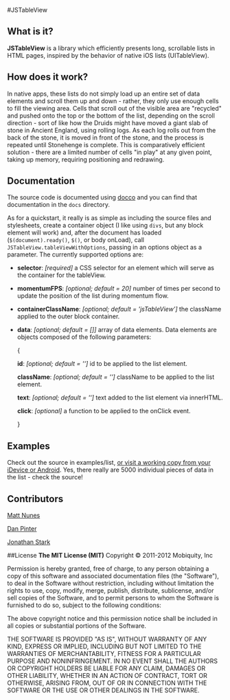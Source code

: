#JSTableView

## What is it?

__JSTableView__ is a library which efficiently presents long, scrollable lists in HTML pages, inspired by the behavior of native iOS lists (UITableView).

## How does it work?
In native apps, these lists do not simply load up an entire set of data elements and scroll them up and down - rather, they only use enough cells to fill the viewing area. Cells that scroll out of the visible area are "recycled" and pushed onto the top or the bottom of the list, depending on the scroll direction - sort of like how the Druids might have moved a giant slab of stone in Ancient England, using rolling logs. As each log rolls out from the back of the stone, it is moved in front of the stone, and the process is repeated until Stonehenge is complete. This is comparatively efficient solution - there are a limited number of cells "in play" at any given point, taking up memory, requiring positioning and redrawing.

## Documentation

The source code is documented using [docco](//jashkenas.github.com/docco/) and you can find that documentation in the `docs` directory.

As for a quickstart, it really is as simple as including the source files and stylesheets, create a container object (I like using `divs`, but any block element will work) and, after the document has loaded (`$(document).ready()`, `$()`, or body onLoad), call `JSTableView.tableViewWithOptions`, passing in an options object as a parameter. The currently supported options are:

* __selector__: _[required]_ a CSS selector for an element which will serve as the container for the tableView. 

* __momentumFPS__: _[optional; default = 20]_ number of times per second to update the position of the list during momentum flow.

* __containerClassName__: _[optional; default = 'jsTableView']_ the className applied to the outer block container.

* __data__: _[optional; default = []]_ array of data elements. Data elements are objects composed of the following parameters:
 
    {
 
    __id__: _[optional; default = '']_ id to be applied to the list element.
 
    __className__: _[optional; default = '']_ className to be applied to the list element.
 
    __text__: _[optional; default = '']_ text added to the list element via innerHTML.
 
    __click__: _[optional]_ a function to be applied to the onClick event.
 
 	}

## Examples

Check out the source in examples/list, [or visit a working copy from your iDevice or Android](http:mattnunes.com/lab/list). Yes, there really are 5000 individual pieces of data in the list - check the source! 

## Contributors

[Matt Nunes](http://github.com/mattnunes)

[Dan Pinter](http://github.com/DataZombies)

[Jonathan Stark](http://github.com/jonathanstark)

##License
__The MIT License (MIT)__
Copyright © 2011-2012 Mobiquity, Inc


Permission is hereby granted, free of charge, to any person obtaining a copy of this software and associated documentation files (the "Software"), to deal in the Software without restriction, including without limitation the rights to use, copy, modify, merge, publish, distribute, sublicense, and/or sell copies of the Software, and to permit persons to whom the Software is furnished to do so, subject to the following conditions:


The above copyright notice and this permission notice shall be included in all copies or substantial portions of the Software.


THE SOFTWARE IS PROVIDED "AS IS", WITHOUT WARRANTY OF ANY KIND, EXPRESS OR IMPLIED, INCLUDING BUT NOT LIMITED TO THE WARRANTIES OF MERCHANTABILITY, FITNESS FOR A PARTICULAR PURPOSE AND NONINFRINGEMENT. IN NO EVENT SHALL THE AUTHORS OR COPYRIGHT HOLDERS BE LIABLE FOR ANY CLAIM, DAMAGES OR OTHER LIABILITY, WHETHER IN AN ACTION OF CONTRACT, TORT OR OTHERWISE, ARISING FROM, OUT OF OR IN CONNECTION WITH THE SOFTWARE OR THE USE OR OTHER DEALINGS IN THE SOFTWARE. 